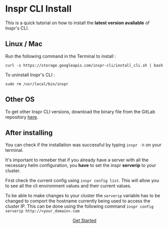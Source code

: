 # Inspr CLI Install
This is a quick tutorial on how to install the **latest version avaliable** of Inspr's CLI.  

## Linux / Mac

Run the following command in the Terminal to install :  
```
curl -s https://storage.googleapis.com/inspr-cli/install_cli.sh | bash
```
To uninstall Inspr's CLI :
```
sudo rm /usr/local/bin/inspr
```
## Other OS
To get other Inspr CLI versions, download the binary file from the GitLab repository [here](https://gitlab.inspr.dev/inspr/core/-/releases).


## After installing

You can check if the installation was successful by typing `inspr -h` on your terminal.

It's important to remeber that if you already have a server with all the necessary helm configuration, you **have** to set the inspr **serverip** to your cluster.

First check the current config using `inspr config list`. 
This will allow you to see all the cli environment values and their current values.

To be able to make changes to your cluster the `serverip` variable has to be changed to comport the hostname currently being used to access the cluster IP. This can be done using the following command 
`inspr config serverip http://<your_domain>.com`

[<center>Get Started</center>](readme.md) 
